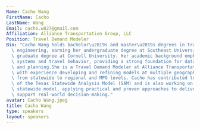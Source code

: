```yaml
---
Name: Cacho Wang
FirstName: Cacho
LastName: Wang
Email: cacho.w827@gmail.com
Affiliation: Alliance Transportation Group, LLC
Position: Travel Demand Modeler
Bio: "Cacho Wang holds bachelor\u2019s and master\u2019s degrees in transportation\
  \ engineering, earning her undergraduate degree at Southeast University and her\
  \ graduate degree at Cornell University. Her academic background emphasized transportation\
  \ systems and travel behavior, providing a strong foundation for data-driven modeling\
  \ and planning.She is a Travel Demand Modeler at Alliance Transportation Group (ATG)\
  \ with experience developing and refining models at multiple geographic scales,\
  \ from statewide to regional and MPO levels. Cacho has contributed to the evolution\
  \ of the Texas Statewide Analysis Model (SAM) and is also working on the Arkansas\
  \ statewide model, applying practical and proven approaches to deliver tools that\
  \ support real-world decision-making."
avatar: Cacho Wang.jpeg
title: Cacho Wang
type: speakers
layout: speakers
---
```

